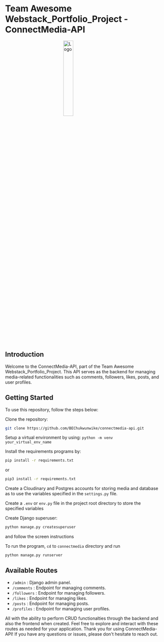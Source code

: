 # Team Awesome Webstack_Portfolio_Project - ConnectMedia-API

<img src="https://i.imgur.com/MvgPiT3.jpeg" alt="Logo" width="25%" style="display: block; margin: auto;">

## Introduction

Welcome to the ConnectMedia-API, part of the Team Awesome Webstack_Portfolio_Project. This API serves as the backend for managing media-related functionalities such as comments, followers, likes, posts, and user profiles.

## Getting Started

To use this repository, follow the steps below:

Clone the repository:

```bash
git clone https://github.com/BEChukwunwike/connectmedia-api.git
```

Setup a virtual environment by using: `python -m venv your_virtual_env_name`

Install the requirements programs by:

```bash
pip install -r requirements.txt
```

or

```bash
pip3 install -r requirements.txt
```

Create a Cloudinary and Postgres accounts for storing media and database as to use the variables specified in the `settings.py` file.

Create a `.env` or `env.py` file in the project root directory to store the specified variables

Create Django superuser:

```bash
python manage.py createsuperuser
```

and follow the screen instructions

To run the program, `cd` to `connectmedia` directory and run

```bash
python manage.py runserver
```

## Available Routes
* `/admin` : Django admin panel.
* `/comments` : Endpoint for managing comments.
* `/followers` : Endpoint for managing followers.
* `/likes` : Endpoint for managing likes.
* `/posts` : Endpoint for managing posts.
* `/profiles` : Endpoint for managing user profiles.

All with the ability to perform CRUD functionalties through the backend and also the frontend when created.
Feel free to explore and interact with these routes as needed for your application.
Thank you for using ConnectMedia-API! If you have any questions or issues, please don't hesitate to reach out.
